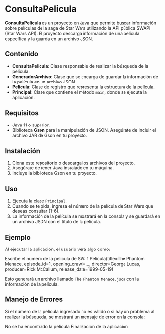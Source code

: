 # ConsultaPelicula

**ConsultaPelicula** es un proyecto en Java que permite buscar información sobre películas de la saga de Star Wars utilizando la API pública SWAPI (Star Wars API). 
El proyecto descarga información de una película específica y la guarda en un archivo JSON.

## Contenido

- **ConsultaPelicula**: Clase responsable de realizar la búsqueda de la película.
- **GeneradorArchivo**: Clase que se encarga de guardar la información de la película en un archivo JSON.
- **Pelicula**: Clase de registro que representa la estructura de la película.
- **Principal**: Clase que contiene el método `main`, donde se ejecuta la aplicación.

## Requisitos

- Java 11 o superior.
- Biblioteca **Gson** para la manipulación de JSON. Asegúrate de incluir el archivo JAR de Gson en tu proyecto.

## Instalación

1. Clona este repositorio o descarga los archivos del proyecto.
2. Asegúrate de tener Java instalado en tu máquina.
3. Incluye la biblioteca Gson en tu proyecto.

## Uso

1. Ejecuta la clase `Principal`.
2. Cuando se te pida, ingresa el número de la película de Star Wars que deseas consultar (1-6).
3. La información de la película se mostrará en la consola y se guardará en un archivo JSON con el título de la película.

## Ejemplo

Al ejecutar la aplicación, el usuario verá algo como:

Escribe el numero de la pelicula de SW: 
1
Pelicula(title=The Phantom Menace, episode_id=1, opening_crawl=..., director=George Lucas, producer=Rick McCallum, release_date=1999-05-19)

Esto generará un archivo llamado `The Phantom Menace.json` con la información de la película.

## Manejo de Errores

Si el número de la película ingresado no es válido o si hay un problema al realizar la búsqueda, se mostrará un mensaje de error en la consola:

No se ha encontrado la pelicula
Finalizacion de la aplicacion




